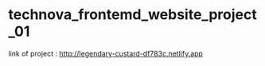 # technova_frontemd_website_project_01

link of project : http://legendary-custard-df783c.netlify.app
